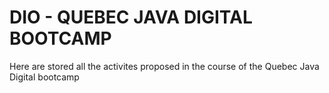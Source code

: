 # DIO - QUEBEC JAVA DIGITAL BOOTCAMP

Here are stored all the activites proposed in the course of the Quebec Java Digital bootcamp
